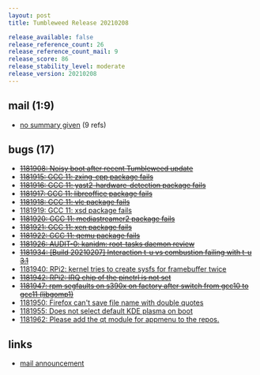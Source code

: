```yaml
---
layout: post
title: Tumbleweed Release 20210208

release_available: false
release_reference_count: 26
release_reference_count_mail: 9
release_score: 86
release_stability_level: moderate
release_version: 20210208
---
```


## mail (1:9)

- [no summary given](https://github.com/boombatower/tumbleweed-review/issues/10) (9 refs)

## bugs (17)

<!--more-->

- ~~[1181908: Noisy boot after recent Tumbleweed update](https://bugzilla.opensuse.org/show_bug.cgi?id=1181908)~~
- ~~[1181915: GCC 11: zxing-cpp package fails](https://bugzilla.opensuse.org/show_bug.cgi?id=1181915)~~
- ~~[1181916: GCC 11: yast2-hardware-detection package fails](https://bugzilla.opensuse.org/show_bug.cgi?id=1181916)~~
- ~~[1181917: GCC 11: libreoffice package fails](https://bugzilla.opensuse.org/show_bug.cgi?id=1181917)~~
- ~~[1181918: GCC 11: vlc package fails](https://bugzilla.opensuse.org/show_bug.cgi?id=1181918)~~
- [1181919: GCC 11: xsd package fails](https://bugzilla.opensuse.org/show_bug.cgi?id=1181919)
- ~~[1181920: GCC 11: mediastreamer2 package fails](https://bugzilla.opensuse.org/show_bug.cgi?id=1181920)~~
- ~~[1181921: GCC 11: xen package fails](https://bugzilla.opensuse.org/show_bug.cgi?id=1181921)~~
- ~~[1181922: GCC 11: qemu package fails](https://bugzilla.opensuse.org/show_bug.cgi?id=1181922)~~
- ~~[1181926: AUDIT-0: kanidm: root-tasks daemon review](https://bugzilla.opensuse.org/show_bug.cgi?id=1181926)~~
- ~~[1181934: \[Build 20210207\] Interaction t-u vs combustion failing with t-u 3.1](https://bugzilla.opensuse.org/show_bug.cgi?id=1181934)~~
- [1181940: RPi2: kernel tries to create sysfs for framebuffer twice](https://bugzilla.opensuse.org/show_bug.cgi?id=1181940)
- ~~[1181942: RPi2: IRQ chip of the pinctrl is not set](https://bugzilla.opensuse.org/show_bug.cgi?id=1181942)~~
- ~~[1181947: rpm segfaults on s390x on factory after switch from gcc10 to gcc11 (libgomp1)](https://bugzilla.opensuse.org/show_bug.cgi?id=1181947)~~
- [1181950: Firefox can't save file name with double quotes](https://bugzilla.opensuse.org/show_bug.cgi?id=1181950)
- [1181955: Does not select default KDE plasma on boot](https://bugzilla.opensuse.org/show_bug.cgi?id=1181955)
- [1181962: Please add the qt module for appmenu to the repos.](https://bugzilla.opensuse.org/show_bug.cgi?id=1181962)



## links

- [mail announcement](https://github.com/boombatower/tumbleweed-review/issues/10)
